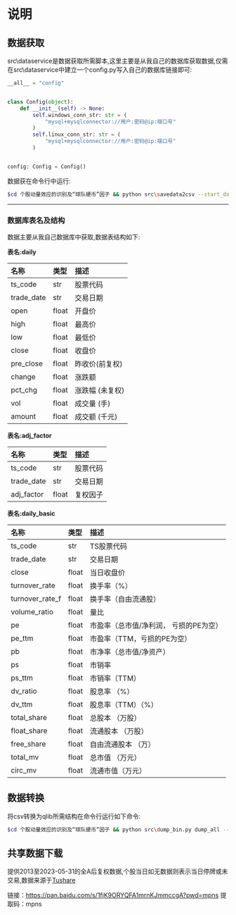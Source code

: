 <!--
 * @Author: hugo2046 shen.lan123@gmail.com
 * @Date: 2023-06-28 08:27:59
 * @LastEditors: hugo2046 shen.lan123@gmail.com
 * @LastEditTime: 2023-07-11 10:50:33
 * @FilePath: \QuantsPlaybook\B-因子构建类\个股动量效应的识别及球队硬币因子\README.md
 * @Description: 这是默认设置,请设置`customMade`, 打开koroFileHeader查看配置 进行设置: https://github.com/OBKoro1/koro1FileHeader/wiki/%E9%85%8D%E7%BD%AE
-->
# 说明

## 数据获取

src\dataservice是数据获取所需脚本,这里主要是从我自己的数据库获取数据,仅需在src\dataservice中建立一个config.py写入自己的数据库链接即可:

```python
__all__ = "config"


class Config(object):
    def __init__(self) -> None:
        self.windows_conn_str: str = (
            "mysql+mysqlconnector://用户:密码@ip:端口号"
        )
        self.linux_conn_str: str = (
            "mysql+mysqlconnector://用户:密码@ip:端口号"
        )


config: Config = Config()
```

数据获在命令行中运行:

```bash
$cd 个股动量效应的识别及“球队硬币”因子 && python src\savedata2csv --start_date 2013-01-01 --end_date 2023-05-31
```

---

### 数据库表名及结构

数据主要从我自己数据库中获取,数据表结构如下:

**表名:daily**

| 名称       | 类型  | 描述             |
| :--------- | :---- | :--------------- |
| ts_code    | str   | 股票代码         |
| trade_date | str   | 交易日期         |
| open       | float | 开盘价           |
| high       | float | 最高价           |
| low        | float | 最低价           |
| close      | float | 收盘价           |
| pre_close  | float | 昨收价(前复权)   |
| change     | float | 涨跌额           |
| pct_chg    | float | 涨跌幅 (未复权) |
| vol        | float | 成交量 (手)    |
| amount     | float | 成交额 (千元)  |

**表名:adj_factor**

| 名称       | 类型  | 描述     |
| :--------- | :---- | :------- |
| ts_code    | str   | 股票代码 |
| trade_date | str   | 交易日期 |
| adj_factor | float | 复权因子 |

**表名:daily_basic**

| 名称            | 类型  | 描述                                   |
| :-------------- | :---- | :------------------------------------- |
| ts_code         | str   | TS股票代码                             |
| trade_date      | str   | 交易日期                               |
| close           | float | 当日收盘价                             |
| turnover_rate   | float | 换手率（%）                            |
| turnover_rate_f | float | 换手率（自由流通股）                   |
| volume_ratio    | float | 量比                                   |
| pe              | float | 市盈率（总市值/净利润， 亏损的PE为空） |
| pe_ttm          | float | 市盈率（TTM，亏损的PE为空）            |
| pb              | float | 市净率（总市值/净资产）                |
| ps              | float | 市销率                                 |
| ps_ttm          | float | 市销率（TTM）                          |
| dv_ratio        | float | 股息率 （%）                           |
| dv_ttm          | float | 股息率（TTM）（%）                     |
| total_share     | float | 总股本 （万股）                        |
| float_share     | float | 流通股本 （万股）                      |
| free_share      | float | 自由流通股本 （万）                    |
| total_mv        | float | 总市值 （万元）                        |
| circ_mv         | float | 流通市值（万元）                       |

## 数据转换

将csv转换为qlib所需结构在命令行运行如下命令:

```bash
$cd 个股动量效应的识别及“球队硬币”因子 && python src\dump_bin.py dump_all --csv_path data\cn_data --qlib_dir  data\qlib_data --date_field_name trade_date --exclude_fields code
```

## 共享数据下载

提供2013至2023-05-31的全A后复权数据,个股当日如无数据则表示当日停牌或未交易,数据来源于[Tushare]([Tushare数据](https://tushare.pro/document/2))

链接：https://pan.baidu.com/s/1fjK9ORYQFA1mrnKJmmccgA?pwd=mpns 
提取码：mpns

